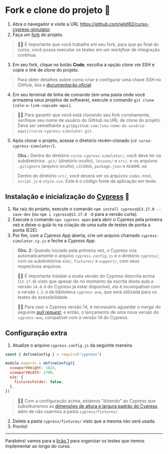# Fork e clone do projeto 🐑

1. Abra o navegador e visite a URL https://github.com/wlsf82/curso-cypress-simulator.
2. Faça um [fork]((https://docs.github.com/pt/pull-requests/collaborating-with-pull-requests/working-with-forks/fork-a-repo)) do projeto.

> 👨‍🏫 É importante que você trabalhe em seu fork, para que ao final do curso, você possa executar os testes em um _workflow_ de integração contínua.

3. Em seu fork, clique no botão **Code**, escolha a opção _clone via SSH_ e copie o link de clone do projeto.

> Para obter detalhes sobre como criar e configurar uma chave SSH no GitHub, leia a [documentação oficial](https://docs.github.com/pt/authentication/connecting-to-github-with-ssh/about-ssh).

4. Em seu terminal de linha de comando (em uma pasta onde você armazena seus projetos de software), execute o comando `git clone [cole-o-link-copiado-aqui]`.

> 👨‍🏫 Para garantir que você está clonando seu fork corretamente, verifique seu nome de usuário do GitHub na URL de clone do projeto. Deve ser semelhante a `git@github.com:[seu-nome-de-usuário-aqui]/curso-cypress-simulator.git`.

5. Após clonar o projeto, acesse o diretório recém-clonado (`cd curso-cypress-simulator/`).

> **Obs.:** Dentro do diretório `curso-cypress-simulator/`, você deve ter os subdiretórios `.git/` (diretório oculto), `lessons/` e `src/`, e os arquivos `.gitignore` (arquivo oculto), `LICENSE`, `package.json` e `README.md`.
>
> Dentro do diretório `src/`, você deverá ver os arquivos `index.html`, `script.js` e `style.css`. Este é o código fonte da aplicação em teste.

## Instalação e inicialização do [Cypress](https://cypress.io) 🌲

1. Na raiz do projeto, execute o comando `npm install cypress@13.17.0 --save-dev` (ou `npm i cypress@13.17.0 -D` para a versão curta).
2. Execute o comando `npx cypress open` para abrir o Cypress pela primeira vez e deixe-o guiá-lo na criação de uma suite de testes de ponta a ponta (E2E).
3. Por fim, com a _Cypress App_ aberta, crie um arquivo chamado `cypress-simulator.cy.js` e feche a _Cypress App_.

> **Obs. 2:** Quando iniciado pela primeira vez, o Cypress cria automaticamente o arquivo `cypress.config.js` e o diretório `cypress/`, com os subdiretórios `e2e/`, `fixtures/` e `support/`, com seus respectivos arquivos.
>
> 👨‍🏫 É importante instalar a exata versão do Cypress descrita acima (`13.17.0`) visto que apesar de no momento da escrita desta aula a versão `14.0.0` do Cypress já estar disponível, ela é incompatível com a versão `1.5.0` da biblioteca `cypress-axe`, que será utilizada para os testes de acessibilidade.
>
> 👨‍🏫 Para usar o Cypress versão 14, é necessário aguardar o _merge_ do seguinte [_pull request_](https://github.com/component-driven/cypress-axe/pull/180), e então, o lançamento de uma nova versão do `cypress-axe`, compatível com a versão 14 do Cypress.

## Configuração extra

1. Atualize o arquivo `cypress.config.js` da seguinte maneira.

```js
const { defineConfig } = require("cypress")

module.exports = defineConfig({
  viewportHeight: 1024,
  viewportWidth: 1700,
  e2e: {
    fixturesFolder: false,
  },
})

```

> 👨‍🏫 Com a configuração acima, estamos "dizendo" ao Cypress que substituiremos as [dimensões de altura e largura padrão do Cypress](https://docs.cypress.io/api/commands/viewport#Defaults), além de não usarmos a pasta `cypress/fixtures/`.

2. Delete a pasta `cypress/fixtures/` visto que a mesma não será usada.
3. Pronto!

___

Parabéns! vamos para a [lição 1](./01.md) para organizar os testes que iremos implementar ao longo do curso.
